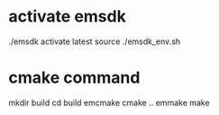 # activate emsdk
./emsdk activate latest
source ./emsdk_env.sh

# cmake command
mkdir build
cd build
emcmake cmake ..
emmake make